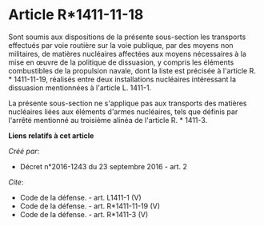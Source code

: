 # Article R*1411-11-18

Sont soumis aux dispositions de la présente sous-section les transports effectués par voie routière sur la voie publique, par
des moyens non militaires, de matières nucléaires affectées aux moyens nécessaires à la mise en œuvre de la politique de
dissuasion, y compris les éléments combustibles de la propulsion navale, dont la liste est précisée à l'article R. *
1411-11-19, réalisés entre deux installations nucléaires intéressant la dissuasion mentionnées à l'article L. 1411-1. 

La présente sous-section ne s'applique pas aux transports des matières nucléaires liées aux éléments d'armes nucléaires, tels
que définis par l'arrêté mentionné au troisième alinéa de l'article R. * 1411-3.

**Liens relatifs à cet article**

_Créé par_:

  - Décret n°2016-1243 du 23 septembre 2016 - art. 2

_Cite_:

  - Code de la défense. - art. L1411-1 (V)
  - Code de la défense. - art. R*1411-11-19 (V)
  - Code de la défense. - art. R*1411-3 (V)
